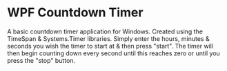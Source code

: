 # WPF Countdown Timer
A basic countdown timer application for Windows. Created using the TimeSpan & Systems.Timer libraries. Simply enter the hours, minutes & seconds you wish the timer to start at & then press "start". The timer will then begin counting down every second until this reaches zero or until you press the "stop" button. 
